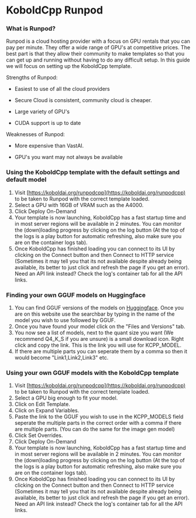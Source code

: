 # KoboldCpp Runpod
### What is Runpod?
Runpod is a cloud hosting provider with a focus on GPU rentals that you can pay per minute. They offer a wide range of GPU's at competitive prices. The best part is that they allow their community to make templates so that you can get up and running without having to do any difficult setup. In this guide we will focus on setting up the KoboldCpp template.

Strengths of Runpod:

- Easiest to use of all the cloud providers

- Secure Cloud is consistent, community cloud is cheaper.

- Large variety of GPU's

- CUDA support is up to date

Weaknesses of Runpod:

- More expensive than VastAI.

- GPU's you want may not always be available

### Using the KoboldCpp template with the default settings and default model
1. Visit [https://koboldai.org/runpodcpp](https://koboldai.org/runpodcpp) to be taken to Runpod with the correct template loaded.
2. Select a GPU with 16GB of VRAM such as the A4000.
3. Click Deploy On-Demand
4. Your template is now launching, KoboldCpp has a fast startup time and in most server regions will be available in 2 minutes. You can monitor the (down)loading progress by clicking on the log button (At the top of the logs is a play button for automatic refreshing, also make sure you are on the container logs tab).
5. Once KoboldCpp has finished loading you can connect to its UI by clicking on the Connect button and then Connect to HTTP service (Sometimes it may tell you that its not available despite already being available, its better to just click and refresh the page if you get an error). Need an API link instead? Check the log's container tab for all the API links.


### Finding your own GGUF models on Huggingface
1. You can find GGUF versions of the models on [Huggingface](https://huggingface.co/models?sort=trending&search=gguf). Once you are on this website use the searchbar by typing in the name of the model you wish to use followed by GGUF.
2. Once you have found your model click on the "Files and Versions" tab.
3. You now see a list of models, next to the quant size you want (We recommend Q4_K_S if you are unsure) is a small download icon. Right click and copy the link. This is the link you will use for KCPP_MODEL.
4. If there are multiple parts you can seperate them by a comma so then it would become "Link1,Link2,Link3" etc.

### Using your own GGUF models with the KoboldCpp template

1. Visit [https://koboldai.org/runpodcpp](https://koboldai.org/runpodcpp) to be taken to Runpod with the correct template loaded.
2. Select a GPU big enough to fit your model.
3. Click on Edit Template.
4. Click on Expand Variables.
5. Paste the link to the GGUF you wish to use in the KCPP_MODELS field seperate the multiple parts in the correct order with a comma if there are multiple parts. (You can do the same for the image gen model)
6. Click Set Overrides.
7. Click Deploy On-Demand
8. Your template is now launching, KoboldCpp has a fast startup time and in most server regions will be available in 2 minutes. You can monitor the (down)loading progress by clicking on the log button (At the top of the logs is a play button for automatic refreshing, also make sure you are on the container logs tab).
9. Once KoboldCpp has finished loading you can connect to its UI by clicking on the Connect button and then Connect to HTTP service (Sometimes it may tell you that its not available despite already being available, its better to just click and refresh the page if you get an error). Need an API link instead? Check the log's container tab for all the API links.